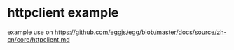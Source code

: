# httpclient example

example use on https://github.com/eggjs/egg/blob/master/docs/source/zh-cn/core/httpclient.md
